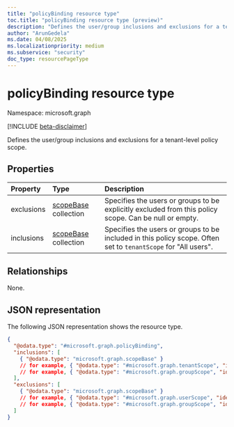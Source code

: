 ```yaml
---
title: "policyBinding resource type"
toc.title: "policyBinding resource type (preview)"
description: "Defines the user/group inclusions and exclusions for a tenant-level policy scope."
author: "ArunGedela"
ms.date: 04/08/2025
ms.localizationpriority: medium
ms.subservice: "security"
doc_type: resourcePageType
---
```


# policyBinding resource type

Namespace: microsoft.graph

[!INCLUDE [beta-disclaimer](../../includes/beta-disclaimer.md)]

Defines the user/group inclusions and exclusions for a tenant-level policy scope.

## Properties

| Property   | Type                                                                             | Description                                                                                                |
| :--------- | :------------------------------------------------------------------------------- | :--------------------------------------------------------------------------------------------------------- |
| exclusions | [scopeBase](../resources/scopebase.md) collection | Specifies the users or groups to be explicitly excluded from this policy scope. Can be null or empty.         |
| inclusions | [scopeBase](../resources/scopebase.md) collection | Specifies the users or groups to be included in this policy scope. Often set to `tenantScope` for "All users". |

## Relationships

None.

## JSON representation

The following JSON representation shows the resource type.
<!-- {
  "blockType": "resource",
  "@odata.type": "microsoft.graph.policyBinding",
  "openType": false
}-->
``` json
{
  "@odata.type": "#microsoft.graph.policyBinding",
  "inclusions": [
    { "@odata.type": "microsoft.graph.scopeBase" }
    // for example, { "@odata.type": "#microsoft.graph.tenantScope", "identity": "All" }
    // for example, { "@odata.type": "#microsoft.graph.groupScope", "identity": "group-guid" }
  ],
  "exclusions": [
    { "@odata.type": "microsoft.graph.scopeBase" }
    // for example, { "@odata.type": "#microsoft.graph.userScope", "identity": "user-guid" }
    // for example, { "@odata.type": "#microsoft.graph.groupScope", "identity": "excluded-group-guid" }
  ]
}
```
